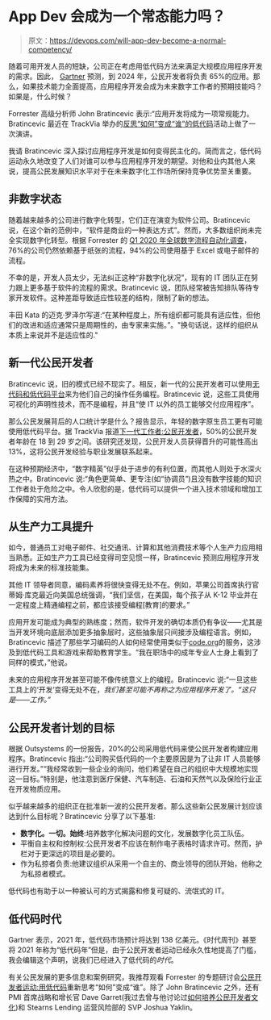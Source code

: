 # App Dev 会成为一个常态能力吗？

> 原文：<https://devops.com/will-app-dev-become-a-normal-competency/>

随着可用开发人员的短缺，公司正在考虑用低代码方法来满足大规模应用程序开发的需求。因此， [Gartner](https://wem.io/news/gartner-citizen-developers-strengthen-impact-of-it-2/) 预测，到 2024 年，公民开发者将负责 65%的应用。那么，如果技术能力全面提高，应用程序开发会成为未来数字工作者的预期技能吗？如果是，什么时候？

Forrester 高级分析师 John Bratincevic 表示:“应用开发将成为一项常规能力。Bratincevic 最近在 TrackVia 举办的[反思“如何”变成“谁”的低代码](https://trackvia.com/workflow-software-resources/citizen-developer-movement-with-forrester-rethinking-how-into-who-with-low-code/)活动上做了一次演讲。

我请 Bratincevic 深入探讨应用程序开发是如何变得民主化的。简而言之，低代码运动永久地改变了人们对谁可以参与应用程序开发的期望。对他和业内其他人来说，提高公民发展知识水平对于在未来数字化工作场所保持竞争优势至关重要。

## 非数字状态

随着越来越多的公司进行数字化转型，它们正在演变为软件公司。Bratincevic 说，在这个新的范例中，“软件是商业的一种表达方式”。然而，大多数组织尚未完全实现数字化转型。根据 Forrester 的 [Q1 2020 年全球数字流程自动化调查](https://hohmannchris.wordpress.com/2020/12/17/will-2021-be-the-year-of-killing-paper/)，76%的公司仍然依赖基于纸张的流程，94%的公司使用基于 Excel 或电子邮件的流程。

不幸的是，开发人员太少，无法纠正这种“非数字化状况”，现有的 IT 团队正在努力跟上更多基于软件的流程的需求。Bratincevic 说，团队经常被告知排队等待专家开发软件。这种差距导致适应性较差的结构，限制了新的想法。

丰田 Kata 的迈克·罗泽尔写道:“在某种程度上，所有组织都可能具有适应性，但他们的改进和适应通常只是周期性的，由专家来实施。”。"换句话说，这样的组织从本质上来说并不是适应性的."

## 新一代公民开发者

Bratincevic 说，旧的模式已经不现实了。相反，新一代的公民开发者可以使用[无代码和低代码平台](https://mydacfeed.com/view/blog/how-is-no-code-different-than-low-code)来为他们自己的操作任务编程。Bratincevic 说，这些工具使用可视化的声明性技术，而不是编程，并且“使 IT 以外的员工能够交付应用程序”。

那么公民发展背后的人口统计学是什么？报告显示，年轻的数字原生员工更有可能使用低代码平台。据 TrackVia 报道[下一代工作者:公民开发者](https://1894h511igtw1bde2p1h9zw1-wpengine.netdna-ssl.com/wp-content/uploads/2017/11/TV_Citizen_Dev.pdf)，50%的公民开发者年龄在 18 到 29 岁之间。该研究还发现，公民开发人员获得晋升的可能性高出 13%，这将公民开发经验与职业发展联系起来。

在这种预期经济中，“数字精英”似乎处于进步的有利位置，而其他人则处于水深火热之中。Bratincevic 说:“角色更简单、更专注(如“协调员”)且没有数字技能的知识工作者处于危险之中。令人欣慰的是，低代码可以提供一个进入技术领域和增加工作保障的实用方法。

## 从生产力工具提升

如今，普通员工对电子邮件、社交通讯、计算和其他消费技术等个人生产力应用相当熟悉。正如生产力工具已经变得司空见惯一样，Bratincevic 预测应用程序开发将成为未来的标准技能集。

其他 IT 领导者同意，编码素养将很快变得无处不在。例如，苹果公司首席执行官蒂姆·库克最近向美国总统强调，“我们坚信，在美国，每个孩子从 K-12 毕业并在一定程度上精通编程之前，都应该接受编程[教育]的要求。”

应用开发可能成为典型的熟练度；然而，软件开发的确切本质仍有争议——尤其是当开发环境向底层添加更多抽象层时，这些抽象层只间接涉及编程语言。例如，Bratincevic 描述了那些学习编码的人如何经常使用类似于[code.org](https://code.org/)的服务，这涉及到低代码工具和游戏来帮助教育学生。“我在职场中的成年专业人士身上看到了同样的模式，”他说。

未来的应用程序开发甚至可能不像传统意义上的编程。Bratincevic 说:“一旦这些工具上的‘开发’变得无处不在，*我们甚至可能不再称之为应用程序开发了。“这只是——工作。”*

## 公民开发者计划的目标

根据 Outsystems 的一份报告，20%的公司采用低代码来使公民开发者构建应用程序。Bratincevic 指出:“公司购买低代码的一个主要原因是为了让非 IT 人员能够进行开发。”“我经常收到一些企业的询问，他们希望在自己的组织中大规模地实现这一目标。”特别是，他注意到医疗保健、汽车制造、石油和天然气以及保险行业正在开发物质应用。

似乎越来越多的组织正在批准新一波的公民开发者。那么这些新公民发展计划应该达到什么目标呢？Bratincevic 分享了以下基准:

*   **数字化。一切。始终**:培养数字化解决问题的文化，发展数字化员工队伍。
*   平衡自主权和控制权:公民开发者不应该在制作电子表格时请求许可。然而，护栏对于更深远的项目是必要的。
*   作为私掠者负责:他建议组织从采用一个自主的、商业领导的团队开始，他称之为私掠者模式。

低代码也有助于以一种被认可的方式揭露和修复可疑的、流氓式的 IT。

## 低代码时代

Gartner 表示，2021 年，低代码市场预计将达到 138 亿美元。《时代周刊》甚至将 2021 年称为“低代码年”但是，由于公民开发者运动已经永久性地提高了门槛，我会编辑这个声明，说我们已经进入了低代码的*时代*。

有关公民发展的更多信息和案例研究，我推荐观看 Forrester 的专题研讨会[公民开发者运动:用低代码](https://trackvia.com/workflow-software-resources/citizen-developer-movement-with-forrester-rethinking-how-into-who-with-low-code/)重新思考“如何”变成“谁”。除了 John Bratincevic 之外，还有 PMI 首席战略和增长官 Dave Garret(我过去曾与他讨论过[如何培养公民开发者文化](https://devops.com/how-to-foster-a-culture-of-citizen-developers/))和 Stearns Lending 运营风险部的 SVP Joshua Yaklin。